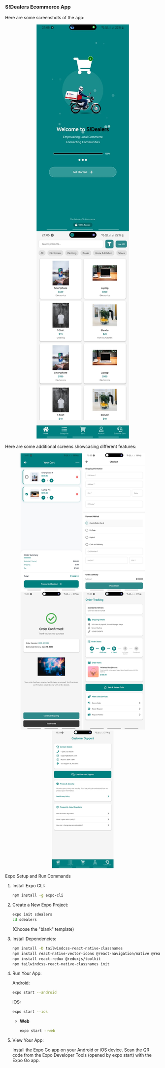 ### S!Dealers Ecommerce App

Here are some screenshots of the app:

<p align="center">
  <img src="https://github.com/Simonwachira7318/SDealers_APP/blob/main/sdealer-client/assets/splashscreen.jpg" alt="Splash Screen" width="300">
  <img src="https://github.com/Simonwachira7318/SDealers_APP/blob/main/sdealer-client/assets/Main%20screen.jpg" alt="Main Screen" width="300">
</p>

Here are some additional screens showcasing different features:

<p align="center">
  <img src="https://github.com/Simonwachira7318/SDealers_APP/blob/main/sdealer-client/assets/cart.jpg" alt="Cart Screen" width="200">
  <img src="https://github.com/Simonwachira7318/SDealers_APP/blob/main/sdealer-client/assets/checkout.jpg" alt="Checkout Screen" width="200">
  <img src="https://github.com/Simonwachira7318/SDealers_APP/blob/main/sdealer-client/assets/orderconfirm.jpg" alt="Order Confirmation Screen" width="200">
  <img src="https://github.com/Simonwachira7318/SDealers_APP/blob/main/sdealer-client/assets/tracking.jpg" alt="Order Tracking Screen" width="200">
  <img src="https://github.com/Simonwachira7318/SDealers_APP/blob/main/sdealer-client/assets/support.jpg" alt="Support Screen" width="200">
</p>

Expo Setup and Run Commands

1.  Install Expo CLI:

    ```bash
    npm install -g expo-cli
    ```

2.  Create a New Expo Project:

    ```bash
    expo init sdealers
    cd sdealers
    ```

    (Choose the "blank" template)

3.  Install Dependencies:

    ```bash
    npm install -D tailwindcss-react-native-classnames
    npm install react-native-vector-icons @react-navigation/native @react-navigation/stack @react-navigation/bottom-tabs @react-navigation/drawer react-native-gesture-handler react-native-reanimated react-native-safe-area-context
    npm install react-redux @reduxjs/toolkit
    npx tailwindcss-react-native-classnames init
    ```

4.  Run Your App:

    Android:

    ```bash
    expo start --android
    ```

    iOS:

    ```bash
    expo start --ios
    ```

    * **Web**

        ```bash
        expo start --web
        ```

5.  View Your App:

    Install the Expo Go app on your Android or iOS device. Scan the QR code from the Expo Developer Tools (opened by expo start) with the Expo Go app.
